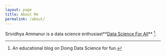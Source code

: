 ```yaml
---
layout: page
title: About Me
permalink: /about/
---
```


Srividhya Ammanur is a data science enthusiast**[Data Science For All](https://github.com/fastai/fastpages)** [^1].



[^1]:An educational blog on Doing Data Science for fun.
